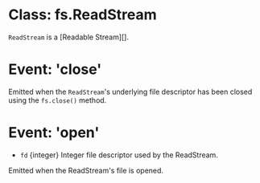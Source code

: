 # Class: fs.ReadStream

<!-- YAML
added: v0.1.93
-->

`ReadStream` is a [Readable Stream][].

# Event: 'close'

<!-- YAML
added: v0.1.93
-->

Emitted when the `ReadStream`'s underlying file descriptor has been closed
using the `fs.close()` method.

# Event: 'open'

<!-- YAML
added: v0.1.93
-->

* `fd` {integer} Integer file descriptor used by the ReadStream.

Emitted when the ReadStream's file is opened.
